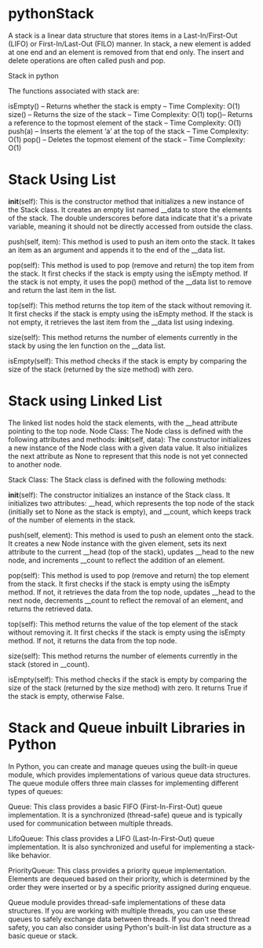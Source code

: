 # pythonStack 

A stack is a linear data structure that stores items in a Last-In/First-Out (LIFO) or First-In/Last-Out (FILO) manner. In stack, a new element is added at one end and an element is removed from that end only. The insert and delete operations are often called push and pop.


Stack in python

The functions associated with stack are:

isEmpty() – Returns whether the stack is empty – Time Complexity: O(1)
size() – Returns the size of the stack – Time Complexity: O(1)
top()– Returns a reference to the topmost element of the stack – Time Complexity: O(1)
push(a) – Inserts the element ‘a’ at the top of the stack – Time Complexity: O(1)
pop() – Deletes the topmost element of the stack – Time Complexity: O(1)


# Stack Using List

__init__(self): This is the constructor method that initializes a new instance of the Stack class. It creates an empty list named __data to store the elements of the stack. The double underscores before data indicate that it's a private variable, meaning it should not be directly accessed from outside the class.

push(self, item): This method is used to push an item onto the stack. It takes an item as an argument and appends it to the end of the __data list.

pop(self): This method is used to pop (remove and return) the top item from the stack. It first checks if the stack is empty using the isEmpty method. If the stack is not empty, it uses the pop() method of the __data list to remove and return the last item in the list.

top(self): This method returns the top item of the stack without removing it. It first checks if the stack is empty using the isEmpty method. If the stack is not empty, it retrieves the last item from the __data list using indexing.

size(self): This method returns the number of elements currently in the stack by using the len function on the __data list.

isEmpty(self): This method checks if the stack is empty by comparing the size of the stack (returned by the size method) with zero.


# Stack using Linked List
The linked list nodes hold the stack elements, with the __head attribute pointing to the top node.
 Node Class:
The Node class is defined with the following attributes and methods:
__init__(self, data): The constructor initializes a new instance of the Node class with a given data value. It also initializes the next attribute as None to represent that this node is not yet connected to another node.

Stack Class:
The Stack class is defined with the following methods:

__init__(self): The constructor initializes an instance of the Stack class. It initializes two attributes: __head, which represents the top node of the stack (initially set to None as the stack is empty), and __count, which keeps track of the number of elements in the stack.

push(self, element): This method is used to push an element onto the stack. It creates a new Node instance with the given element, sets its next attribute to the current __head (top of the stack), updates __head to the new node, and increments __count to reflect the addition of an element.

pop(self): This method is used to pop (remove and return) the top element from the stack. It first checks if the stack is empty using the isEmpty method. If not, it retrieves the data from the top node, updates __head to the next node, decrements __count to reflect the removal of an element, and returns the retrieved data.

top(self): This method returns the value of the top element of the stack without removing it. It first checks if the stack is empty using the isEmpty method. If not, it returns the data from the top node.

size(self): This method returns the number of elements currently in the stack (stored in __count).

isEmpty(self): This method checks if the stack is empty by comparing the size of the stack (returned by the size method) with zero. It returns True if the stack is empty, otherwise False.

# Stack and Queue inbuilt Libraries in Python
In Python, you can create and manage queues using the built-in queue module, which provides implementations of various queue data structures. The queue module offers three main classes for implementing different types of queues:

Queue: This class provides a basic FIFO (First-In-First-Out) queue implementation. It is a synchronized (thread-safe) queue and is typically used for communication between multiple threads.

LifoQueue: This class provides a LIFO (Last-In-First-Out) queue implementation. It is also synchronized and useful for implementing a stack-like behavior.

PriorityQueue: This class provides a priority queue implementation. Elements are dequeued based on their priority, which is determined by the order they were inserted or by a specific priority assigned during enqueue.

Queue module provides thread-safe implementations of these data structures. If you are working with multiple threads, you can use these queues to safely exchange data between threads. If you don't need thread safety, you can also consider using Python's built-in list data structure as a basic queue or stack.


